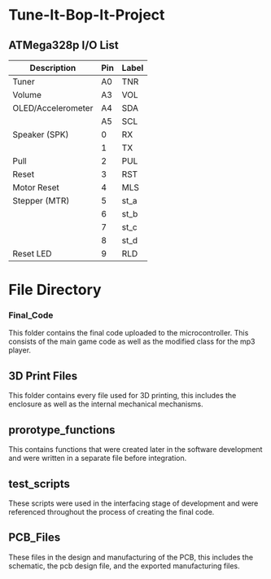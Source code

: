 # Tune-It-Bop-It-Project


## ATMega328p I/O List
| Description   | Pin           | Label |
| ------------- | ------------- | ---   |
| Tuner | A0 | TNR |
| Volume | A3 | VOL |
| OLED/Accelerometer  | A4      |  SDA  |
|   | A5  |  SCL   |
| Speaker (SPK) | 0 | RX |
| | 1 | TX |
| Pull | 2 | PUL | 
| Reset | 3 | RST |
| Motor Reset | 4 | MLS |
| Stepper (MTR) | 5 | st_a |
|  | 6 | st_b |
|  | 7 | st_c |
|  | 8 | st_d |
| Reset LED | 9 | RLD |

# File Directory

### Final_Code
This folder contains the final code uploaded to the microcontroller.
This consists of the main game code as well as the modified class for the mp3 player.

## 3D Print Files
This folder contains every file used for 3D printing, this includes the enclosure as well as the internal mechanical mechanisms.

## prorotype_functions
This contains functions that were created later in the software development and were written in a separate file before integration.

## test_scripts
These scripts were used in the interfacing stage of development and were referenced throughout the process of creating the final code.

## PCB_Files
These files in the design and manufacturing of the PCB, this includes the schematic, the pcb design file, and the exported manufacturing files.
